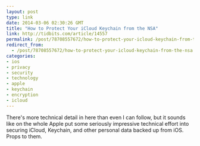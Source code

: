 ```yaml
---
layout: post
type: link
date: 2014-03-06 02:30:26 GMT
title: "How to Protect Your iCloud Keychain from the NSA"
link: http://tidbits.com/article/14557
permalink: /post/78708557672/how-to-protect-your-icloud-keychain-from-the-nsa
redirect_from: 
  - /post/78708557672/how-to-protect-your-icloud-keychain-from-the-nsa
categories:
- ios
- privacy
- security
- technology
- apple
- keychain
- encryption
- icloud
---
```

<p>There's more technical detail in here than even I can follow, but it sounds like on the whole Apple put some seriously impressive technical effort into securing iCloud, Keychain, and other personal data backed up from iOS. Props to them.</p>